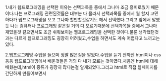1.내가 웹프로그래밍을 선택한 이유는 선택과목들 중에서 그나마 조금 흥미로웠기 때문이다.나는 프로그래밍 관련된것들은 대부분 다 몰라서 선택과목들 중에서 뭘 할지 고민하다가 웹프로그래밍을 보고 그나마 할만할것같기도 해서 선택했다.그리고 앞에서 말했듯 나는 컴퓨터나 프로그래밍 같은걸 거의 다 모르기때문에 선택과목들 중에서 그나마 재밌을것 같으면서도 조금 쉬워보이는 웹프로그래밍을 선택한 것이다.물론 생각했던것과는 다르게 웹프로그래밍도 굉장히 어려웠고,수업을 하면서도 계속 어렵다고 느끼고는 있다.


2.웹프로그래밍 수업을 들으며 정말 많은걸을 알았다.수업을 듣기 전까진 html이나 css등등 웹프로그래밍에서 배운것들은 거의 다 내가 모르는 것이였다.처음엔 html에 대해 배웠는데,html이 종류가 굉장히 많다는걸 알게되었다.그리고 html로 직접 웹페이지를 간단하게 만들어보면서 
